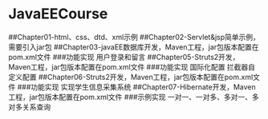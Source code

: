 # JavaEECourse
##Chapter01-html、css、dtd、xml示例
##Chapter02-Servlet&jsp简单示例，需要引入jar包
##Chapter03-javaEE数据库开发，Maven工程，jar包版本配置在pom.xml文件
###功能实现
用户登录和留言
##Chapter05-Struts2开发，Maven工程，jar包版本配置在pom.xml文件
###功能实现
国际化配置
拦截器自定义配置
##Chapter06-Struts2开发，Maven工程，jar包版本配置在pom.xml文件
###功能实现
实现学生信息采集系统
##Chapter07-Hibernate开发，Maven工程，jar包版本配置在pom.xml文件
###示例实现
一对一、一对多、多对一、多对多关系查询
